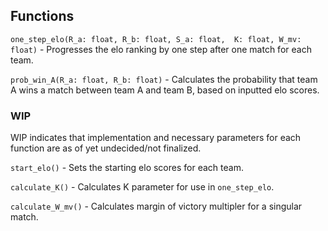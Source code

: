 ## Functions

`one_step_elo(R_a: float, R_b: float, S_a: float,  K: float, W_mv: float)` - Progresses the elo ranking by one step after one match for each team.

`prob_win_A(R_a: float, R_b: float)` - Calculates the probability that team A wins a match between team A and team B, based on inputted elo scores.

### WIP
WIP indicates that implementation and necessary parameters for each function are as of yet undecided/not finalized.

`start_elo()` -  Sets the starting elo scores for each team.

`calculate_K()` - Calculates K parameter for use in `one_step_elo`.

`calculate_W_mv()` - Calculates margin of victory multipler for a singular match.
